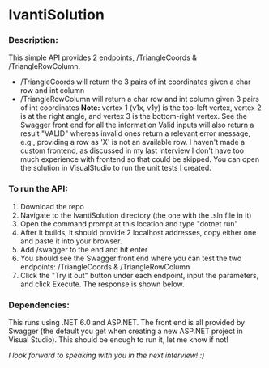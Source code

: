 # IvantiSolution

### **Description:**

This simple API provides 2 endpoints, /TriangleCoords & /TriangleRowColumn.
 - /TriangleCoords will return the 3 pairs of int coordinates given a char row and int column
 - /TriangleRowColumn will return a char row and int column given 3 pairs of int coordinates
   **Note:** vertex 1 (v1x, v1y) is the top-left vertex, vertex 2 is at the right angle, and vertex 3 is the bottom-right vertex.
  See the Swagger front end for all the information
Valid inputs will also return a result "VALID" whereas invalid ones return a relevant error message, e.g., providing a row as 'X' is not an available row.
I haven't made a custom frontend, as discussed in my last interview I don't have too much experience with frontend so that could be skipped.
You can open the solution in VisualStudio to run the unit tests I created.

### **To run the API:**

1. Download the repo
2. Navigate to the IvantiSolution directory (the one with the .sln file in it)
3. Open the command prompt at this location and type "dotnet run"
4. After it builds, it should provide 2 localhost addresses, copy either one and paste it into your browser.
5. Add /swagger to the end and hit enter
6. You should see the Swagger front end where you can test the two endpoints: /TriangleCoords & /TriangleRowColumn
7. Click the "Try it out" button under each endpoint, input the parameters, and click Execute. The response is shown below.

### **Dependencies:**

This runs using .NET 6.0 and ASP.NET. The front end is all provided by Swagger (the default you get when creating a new ASP.NET project in Visual Studio). This should be enough to run it, let me know if not!

*I look forward to speaking with you in the next interview! :)*
